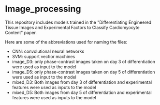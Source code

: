 # Image_processing
This repository includes models trained in the "Differentiating Engineered Tissue Images and Experimental Factors to Classify Cardiomyocyte Content" paper. 


Here are some of the abbreviations used for naming the files:

- CNN: convolutional neural networks
- SVM: support vectior machines
- image_D3: only phase-contrast images taken on day 3 of differentiation were used as input to the model
- image_D5: only phase-contrast images taken on day 5 of differentiation were used as input to the model
- mixed_D3: Both images from day 3 of differentiation and experimental features were used as inputs to the model
- mixed_D5: Both images from day 5 of differentiation and experimental features were used as inputs to the model

